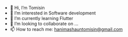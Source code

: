 - 👋 Hi, I’m Tomisin
- 👀 I’m interested in Software development
- 🌱 I’m currently learning Flutter
- 💞️ I’m looking to collaborate on ...
- 📫 How to reach me: hanimashauntomisin@gmail.com

<!---
TommyGhost/TommyGhost is a ✨ special ✨ repository because its `README.md` (this file) appears on your GitHub profile.
You can click the Preview link to take a look at your changes.
--->
